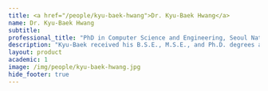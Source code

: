 ```yaml
---
title: <a href="/people/kyu-baek-hwang">Dr. Kyu-Baek Hwang</a>
name: Dr. Kyu-Baek Hwang
subtitle: 
professional_title: "PhD in Computer Science and Engineering, Seoul National University, Visiting doctoral student from Seoul National University (2004-2005), Assistant Professor, School of Computing, Soongsil University"  # Joined professional titles
description: "Kyu-Baek received his B.S.E., M.S.E., and Ph.D. degrees all from the School of Computer Science and Engineering, College of Engineering, Seoul National University, Seoul, Korea. He is currently an Assistant Professor in the School of Computing, Soongsil University, Seoul, Korea. Prior to joining Soongsil as a faculty member, he was a Postdoctoral Researcher at the Biointelligence Laboratory, Seoul National University, Seoul, Korea. During the Ph.D. study at Seoul National University, he visited the Children’s Hospital Informatics Program, Harvard Medical School, Boston, MA, as a Short-term Visiting Scholar. His research interests include machine learning, natural language processing, and bioinformatics"
layout: product
academic: 1
image: /img/people/kyu-baek-hwang.jpg
hide_footer: true
---
```

